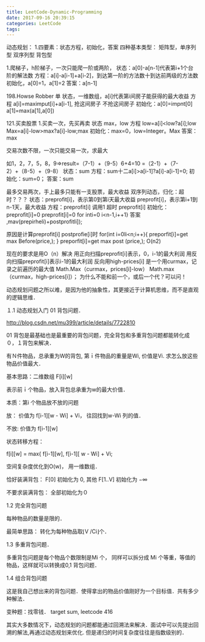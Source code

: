 ```yaml
---
title: LeetCode-Dynamic-Programming
date: 2017-09-16 20:39:15
categories: LeetCode
tags:
---
```



动态规划：
1.四要素：状态方程，初始化，答案
四种基本类型：
矩阵型，单序列型 双序列型 背包型

<!-- more -->
1.爬梯子，h阶梯子，一次只能爬一阶或两阶，
状态：a[0]-a[n-1]代表第i+1个台阶的解法数
方程：a[i]-a[i-1]+a[i-2]，到达第一阶的方法数十到达前两级的方法数
初始化，a[0]=1，a[1]=2
答案：a[n-1]

198.Howse Robber 单
状态，一维数组，a[i]代表第i间房子能获得的最大收益
方程 a[i]=maximput[i]+a[i-1],
          抢这间房子   不抢这间房子
初始化：a[0]=impnt[0]
        a[1]=max(a[1],a[0])

121.买卖股票
1.买卖一次，先买再卖
状态 max，low
方程 low=a[i]<low?a[i];low
     Max=a[i]-low>max?a[i]-low;max
初始化：max=0，low=Integer。Max
答案：max


交易次数不限，一次只能交易一次，求最大

如1，2，7，5，8，9=&gt;result=（7-1）+（9-5）6+4=10
      =（2-1）+（7-2）+（8-5）+（9-8）
状态：sum
方程：sum十二a[i]&gt;a[i-1]?a[i]-a[i-1]=0;
初始化：sum=0；
答案：sum

最多交易两次，手上最多只能有一支股票，最大收益
双序列动态，归化：超时？？？
    状态：preprofit[i]，表示第0到第i天最大收益
          preprofit[i]，表示第i+1到n-1天，最大收益
    方程：preprofit[i] 调用1  超时
          preprofit[i]
   初始化：preprofit[i]=0
           preprofit[i]=0
          for inti=0  i<n-1,i++1}
    答案   ,mav(prepirheli)+postprofitli]);

原因是计算preprofit[i] postprofie[i]时
for(int i=0li&lt;n;i++){
   preporfit[i]=get max Before(price,);
 } preporfit[i]=get max post (price,);
O(n2)

现在的要求是用O（n）解决
用正向扫描preprofit[i]表示，0，i-1的最大利润
用反向扫描preprofit[i]表示i-1的最大利润
反向用high-prices[i]
是一个用curmax，记录之前遍历的最大值
Math.Max（curmax，prices[i]-low）
Math.max（curmax，high-prices[i]）；
为什么不能和前一个，或后一个代？可以问！



动态规划问题之所以难，是因为他的抽象性，其更接近于计算机思维，而不是直观的逻辑思维．



１.1 动态规划入门 01 背包问题．



http://blog.csdn.net/mu399/article/details/7722810





01 背包是最基础也是最重要的背包问题，完全背包和多重背包问题都能转化成０，１背包来解决．



有Ｎ件物品，总承重为W的背包, 第ｉ件物品的重量是Wi, 价值是Vi. 求怎么放这些物品价值最大．



基本思路：二维数组 F[i][w] 

表示前ｉ个物品，放入背包总承重为w的最大价值．

本质：第i 个物品放不放的问题



放： 价值为 f[i-1][w - Wi] + Vi， 往回找到w-Wi 列的值．

不放: 价值为 f[i-1][w]





状态转移方程：

f[i][w] = max{ f[i-1][w], f[i-1][ w - Wi] + Vi;



空间复杂度优化到O(w)， 用一维数组．



恰好装满背包： F[0]  初始化为 0, 其他 F[1..V] 初始化为 −∞

不要求装满背包： 全部初始化为０

 

1.2 完全背包问题

每种物品的数量是限的．

最简单思路： 转化为每种物品取⌊V /Ci⌋个．



1.3 多重背包问题．

多重背包问题是每个物品个数限制是Mi 个， 同样可以拆分成 Mi 个等重，等值的物品，这样就可以转换成0,1 背包问题．



1.4 组合背包问题

这是我自己想出来的背包问题．使得拿出的物品价值刚好为一个目标值．共有多少种解法．





变种题：找零钱． target sum, leetcode 416



其实大多数情况下，动态规划的问题都能通过回溯法来解决．面试中可以先提出回溯的解法,再通过动态规划来优化. 但是递归的时间复杂度往往是指数级别的．


